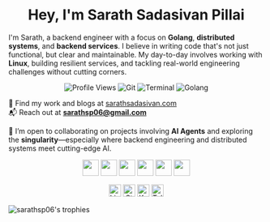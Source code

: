 <h1 align="center">Hey, I'm Sarath Sadasivan Pillai</h1>

I'm Sarath, a backend engineer with a focus on **Golang**, **distributed systems**, and **backend services**. I believe in writing code that's not just functional, but clear and maintainable. My day-to-day involves working with **Linux**, building resilient services, and tackling real-world engineering challenges without cutting corners.

<p align="center">
  <img src="https://komarev.com/ghpvc/?username=sarathsp06" alt="Profile Views" />
  <img src="https://flat.badgen.net/badge/icon/git?icon=git&label=git-user" alt="Git" />
  <img src="https://flat.badgen.net/badge/icon/terminal?icon=terminal&label=terminal-geek" alt="Terminal" />
  <img src="https://flat.badgen.net/badge/icon/golang?icon=gopher&label=golang" alt="Golang" />
</p>

🔗 Find my work and blogs at [sarathsadasivan.com](https://sarathsadasivan.com)  
📬 Reach out at **sarathsp06@gmail.com**

👯 I’m open to collaborating on projects involving **AI Agents** and exploring the **singularity**—especially where backend engineering and distributed systems meet cutting-edge AI.

<p align="center">
  <img src="https://api.iconify.design/logos:gopher.svg" width="32" height="32"/>
  <img src="https://api.iconify.design/logos:docker-icon.svg" width="32" height="32"/>
  <img src="https://api.iconify.design/logos:redis.svg" width="32" height="32"/>
  <img src="https://api.iconify.design/logos:postgresql.svg" width="32" height="32"/>
  <img src="https://api.iconify.design/logos:linux-mint.svg" width="32" height="32"/>
  <img src="https://api.iconify.design/logos:typescript-icon.svg" width="32" height="32"/>
</p>

<p align="center">
  <a href="https://linkedin.com/in/sarathsp" target="_blank"><img src="https://cdn.jsdelivr.net/npm/simple-icons@3.0.1/icons/linkedin.svg" height="24" width="24" alt="LinkedIn" /></a>
  <a href="https://stackoverflow.com/users/1898494/sarath-sadasivan-pillai" target="_blank"><img src="https://cdn.jsdelivr.net/npm/simple-icons@3.0.1/icons/stackoverflow.svg" height="24" width="24" alt="StackOverflow" /></a>
  <a href="https://keybase.io/sarathsp06" target="_blank"><img src="https://cdn.jsdelivr.net/npm/simple-icons@3.0.1/icons/keybase.svg" height="24" width="24" alt="Keybase" /></a>
  <a href="https://t.me/sarathsp06" target="_blank"><img src="https://cdn.jsdelivr.net/npm/simple-icons@3.0.1/icons/telegram.svg" height="24" width="24" alt="Telegram" /></a>
</p>

  <img src="https://github-profile-trophy.vercel.app/?username=sarathsp06&row=1&theme=flat" alt="sarathsp06's trophies" />
